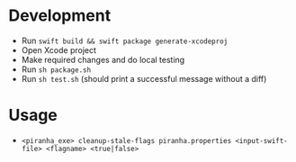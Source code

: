 # Development

- Run `swift build && swift package generate-xcodeproj`
- Open Xcode project
- Make required changes and do local testing
- Run `sh package.sh`
- Run `sh test.sh` (should print a successful message without a diff)

# Usage

- `<piranha_exe> cleanup-stale-flags piranha.properties <input-swift-file> <flagname> <true|false>`



